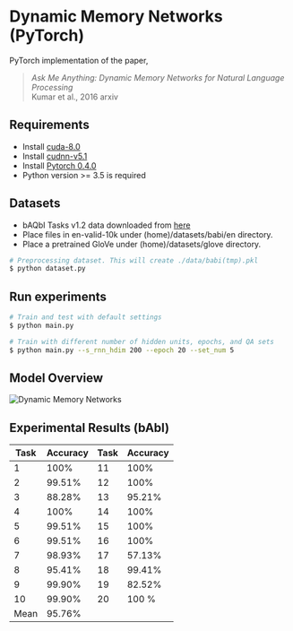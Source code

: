 # Dynamic Memory Networks (PyTorch)
PyTorch implementation of the paper, </br>
> *Ask Me Anything: Dynamic Memory Networks for Natural Language Processing* </br>
> Kumar et al., 2016 arxiv

## Requirements
- Install [cuda-8.0](https://developer.nvidia.com/cuda-downlaods)
- Install [cudnn-v5.1](https://developer.nvidia.com/cudnn)
- Install [Pytorch 0.4.0](https://pytorch.org/)
- Python version >= 3.5 is required

## Datasets
- bAQbI Tasks v1.2 data downloaded from [here](https://research.fb.com/downloads/babi/)
- Place files in en-valid-10k under (home)/datasets/babi/en directory.
- Place a pretrained GloVe under (home)/datasets/glove directory.

```bash
# Preprocessing dataset. This will create ./data/babi(tmp).pkl
$ python dataset.py
```

## Run experiments
```bash
# Train and test with default settings
$ python main.py

# Train with different number of hidden units, epochs, and QA sets
$ python main.py --s_rnn_hdim 200 --epoch 20 --set_num 5
```

## Model Overview
![Dynamic Memory Networks](https://yerevann.github.io/public/2016-02-06/dmn-details.png)

## Experimental Results (bAbI)
Task | Accuracy | Task | Accuracy
---- | -------- | ---- | -------
 1 | 100% | 11 | 100%
 2 | 99.51% | 12 | 100%
 3 | 88.28% | 13 | 95.21%
 4 | 100% | 14 | 100%
 5 | 99.51% | 15 | 100%
 6 | 99.51% | 16 | 100%
 7 | 98.93% | 17 | 57.13%
 8 | 95.41% | 18 | 99.41%
 9 | 99.90% | 19 | 82.52%
10 | 99.90% | 20 | 100 %
Mean | 95.76%
